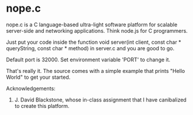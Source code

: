 nope.c
=======

nope.c is a C language-based ultra-light software platform for scalable server-side and networking applications. Think node.js for C programmers.

Just put your code inside the function void server(int client, const char * queryString, const char * method) in server.c and you are good to go.

Default port is 32000. Set environment variable 'PORT' to change it.

That's really it. The source comes with a simple example that prints "Hello World" to get your started.

Acknowledgements:
1. J. David Blackstone, whose in-class assignment that I have canibalized to create this platform.

